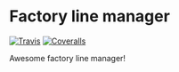 # Factory line manager
[![Travis][build-badge]][build]
[![Coveralls][coveralls-badge]][coveralls]

Awesome factory line manager!

[build-badge]: https://img.shields.io/travis/1998MaxChykalo/continiousIntegrationTest/master.png?style=flat-square
[build]: https://travis-ci.org/1998MaxChykalo/continiousIntegrationTest

[coveralls-badge]: https://img.shields.io/coveralls/1998MaxChykalo/continiousIntegrationTest/master.png?style=flat-square
[coveralls]: https://github.com/1998MaxChykalo/continiousIntegrationTest